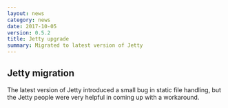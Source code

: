 ```yaml
---
layout: news
category: news
date: 2017-10-05
version: 0.5.2
title: Jetty upgrade
summary: Migrated to latest version of Jetty
---
```


## Jetty migration
The latest version of Jetty introduced a small bug in static file handling,
but the Jetty people were very helpful in coming up with a workaround.
